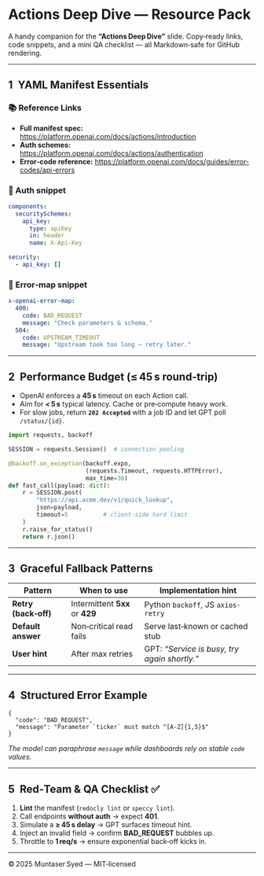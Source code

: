 
# Actions Deep Dive — Resource Pack

A handy companion for the **“Actions Deep Dive”** slide. Copy‑ready links, code snippets, and a mini QA checklist — all Markdown‑safe for GitHub rendering.

---

## 1 YAML Manifest Essentials

### 📚 Reference Links
* **Full manifest spec:** <https://platform.openai.com/docs/actions/introduction>
* **Auth schemes:** <https://platform.openai.com/docs/actions/authentication>
* **Error‑code reference:** <https://platform.openai.com/docs/guides/error-codes/api-errors>

### 🔐 Auth snippet

```yaml
components:
  securitySchemes:
    api_key:
      type: apiKey
      in: header
      name: X-Api-Key

security:
  - api_key: []
```

### 🚦 Error‑map snippet

```yaml
x-openai-error-map:
  400:
    code: BAD_REQUEST
    message: "Check parameters & schema."
  504:
    code: UPSTREAM_TIMEOUT
    message: "Upstream took too long — retry later."
```

---

## 2 Performance Budget (≤ 45 s round‑trip)

* OpenAI enforces a **45 s** timeout on each Action call.  
* Aim for **< 5 s** typical latency. Cache or pre‑compute heavy work.  
* For slow jobs, return **`202 Accepted`** with a job ID and let GPT poll `/status/{id}`.

```python
import requests, backoff

SESSION = requests.Session()  # connection pooling

@backoff.on_exception(backoff.expo,
                      (requests.Timeout, requests.HTTPError),
                      max_time=30)
def fast_call(payload: dict):
    r = SESSION.post(
        "https://api.acme.dev/v1/quick_lookup",
        json=payload,
        timeout=5          # client‑side hard limit
    )
    r.raise_for_status()
    return r.json()
```

---

## 3 Graceful Fallback Patterns

| Pattern | When to use | Implementation hint |
|---------|-------------|---------------------|
| **Retry (back‑off)** | Intermittent **5xx** or **429** | Python `backoff`, JS `axios-retry` |
| **Default answer** | Non‑critical read fails | Serve last‑known or cached stub |
| **User hint** | After max retries | GPT: *“Service is busy, try again shortly.”* |

---

## 4 Structured Error Example

```jsonc
{
  "code": "BAD_REQUEST",
  "message": "Parameter `ticker` must match ^[A-Z]{1,5}$"
}
```

*The model can paraphrase `message` while dashboards rely on stable `code` values.*

---

## 5 Red‑Team & QA Checklist ✅

1. **Lint** the manifest (`redocly lint` or `speccy lint`).  
2. Call endpoints **without auth** → expect **401**.  
3. Simulate a **≥ 45 s delay** → GPT surfaces timeout hint.  
4. Inject an invalid field → confirm **BAD_REQUEST** bubbles up.  
5. Throttle to **1 req/s** → ensure exponential back‑off kicks in.

---

© 2025 Muntaser Syed — MIT‑licensed
